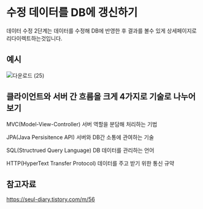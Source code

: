수정 데이터를 DB에 갱신하기
===

데이터 수정 2단계는 데이터를 수정해 DB에 반영한 후 결과를 볼수 있게 상세페이지로 리다이렉트하는것입니다.

예시
---

![다운로드 (25)](https://github.com/user-attachments/assets/d4cb0049-4050-497f-9ee2-063d03be3e40)

클라이언트와 서버 간 흐름을 크게 4가지로 기술로 나누어 보기
---

MVC(Model-View-Controller) 서버 역할을 분담해 처리하는 기법

JPA(Java Persisitence API) 서버와 DB간 소통에 관여하는 기술

SQL(Structrued Query Language) DB 데이터를 관리하는 언어

HTTP(HyperText Transfer Protocol) 데이터를 주고 받기 위한 통신 규약



참고자료
---

https://seul-diary.tistory.com/m/56
